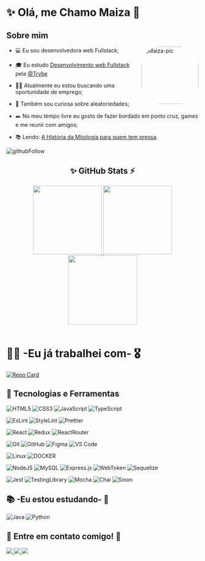 # ✨ Olá, me Chamo Maiza 👋

## **Sobre mim**
  <img
    align="right"
    alt="Maiza-pic"
    height="150" style="border-radius:50px;"
    src="https://media.licdn.com/dms/image/D4D03AQHZJr2kHjOc9Q/profile-displayphoto-shrink_200_200/0/1669299452174?e=1697068800&v=beta&t=YdTobSO7heqMf1ZtNqcacLRbFGFQ9sCf6WvP28z3SqY"
  />

- 💻 Eu sou desenvolvedora web Fullstack;

- 🎓 Eu estudo [Desenvolvimento web Fullstack](https://www.betrybe.com/formacao-desenvolvimento-web) pela [@Trybe](https://www.betrybe.com/)

- 👩‍💻 Atualmente eu estou buscando uma oportunidade de emprego;

- 🔎 Também sou curiosa sobre aleatoriedades;

- ✒️ No meu tempo livre eu gosto de fazer bordado em ponto cruz, games e me reunir com amigos;

- 📚 Lendo: [A História da Mitologia para quem tem pressa](https://www.amazon.com.br/Hist%C3%B3ria-Mitologia-Para-Quem-Pressa/dp/856585986X/ref=sr_1_1?__mk_pt_BR=%C3%85M%C3%85%C5%BD%C3%95%C3%91&crid=1BAMQPF8K3L6B&keywords=A+Hist%C3%B3ria+da+Mitologia+para+quem+tem+pressa&qid=1691795026&s=books&sprefix=a+hist%C3%B3ria+da+mitologia+para+quem+tem+pressa%2Cstripbooks%2C188&sr=1-1#:~:text=Seguir-,A%20Hist%C3%B3ria%20da%20Mitologia%20para%20quem%20tem%20pressa,-Capa%20comum%20%E2%80%93%2023).

![githubFollow](https://img.shields.io/github/followers/MaizaDV.svg?style=social&label=Follow&maxAge=2592000)

<div align="center">
  <h2><strong>✨ GitHub Stats ⚡</strong></h2>
  <a href="https://github.com/MaizaDV">
  <img
    height="180em"
    src="https://streak-stats.demolab.com?user=MaizaDV&theme=dracula&locale=pt_BR&date_format=j%2Fn%5B%2FY%5D"
  />
  <img
    height="180em"
    src="https://github-readme-stats.vercel.app/api?username=MaizaDV&show_icons=true&theme=dracula&include_all_commits=true&count_private=true"
  />
  <img
    height="181em"
    src="https://github-readme-stats.vercel.app/api/top-langs/?username=MaizaDV&layout=compact&langs_count=7&theme=dracula"
  />
  </a>
</div>

</br>

# 👩‍💻 **-Eu já trabalhei com-** 🎖️
[![Repo Card](https://github-readme-stats.vercel.app/api/pin/?username=MaizaDV&repo=trybe_exercicios&bg_color=000&border_color=30A3DC&show_icons=true&icon_color=30A3DC&title_color=E94D5F&text_color=FFF)](https://github.com/MaizaDV/trybe_exercicios)

## 📌 **Tecnologias e Ferramentas**

![HTML5](https://img.shields.io/badge/html5-%23E34F26.svg?style=for-the-badge&logo=html5&logoColor=white)
![CSS3](https://img.shields.io/badge/css3-%231572B6.svg?style=for-the-badge&logo=css3&logoColor=white)
![JavaScript](https://img.shields.io/badge/javascript-%23323330.svg?style=for-the-badge&logo=javascript&logoColor=%23F7DF1E)
![TypeScript](https://img.shields.io/badge/typescript-%23007ACC.svg?style=for-the-badge&logo=typescript&logoColor=white)

![EsLint](https://img.shields.io/badge/eslint-3A33D1?style=for-the-badge&logo=eslint&logoColor=white)
![StyleLint](https://img.shields.io/badge/stylelint-000?style=for-the-badge&logo=stylelint&logoColor=white)
![Prettier](https://img.shields.io/badge/prettier-1A2C34?style=for-the-badge&logo=prettier&logoColor=F7BA3E)

![React](https://img.shields.io/badge/react-%2320232a.svg?style=for-the-badge&logo=react&logoColor=%2361DAFB)
![Redux](https://img.shields.io/badge/Redux-593D88?style=for-the-badge&logo=redux&logoColor=white)
![ReactRouter](	https://img.shields.io/badge/React_Router-CA4245?style=for-the-badge&logo=react-router&logoColor=white)

![Git](https://img.shields.io/badge/git-%23F05033.svg?style=for-the-badge&logo=git&logoColor=white)
![GitHub](https://img.shields.io/badge/github-%23121011.svg?style=for-the-badge&logo=github&logoColor=white)
![Figma](https://img.shields.io/badge/figma-%23F24E1E.svg?style=for-the-badge&logo=figma&logoColor=white)
![VS Code](https://img.shields.io/badge/VS%20Code-0078d7.svg?style=for-the-badge&logo=visual-studio-code&logoColor=white)

![Linux](https://img.shields.io/badge/Linux-E34F26?style=for-the-badge&logo=linux&logoColor=black)
![DOCKER](https://img.shields.io/badge/Docker-2496ED?style=for-the-badge&logo=docker&logoColor=white)

![NodeJS](https://img.shields.io/badge/node.js-6DA55F?style=for-the-badge&logo=node.js&logoColor=white)
![MySQL](https://img.shields.io/badge/MySQL-00000F?style=for-the-badge&logo=mysql&logoColor=white)
![Express.js](https://img.shields.io/badge/Express.js-404D59?style=for-the-badge)
![WebToken](https://img.shields.io/badge/json%20web%20tokens-323330?style=for-the-badge&logo=json-web-tokens&logoColor=pink)
![Sequelize](https://img.shields.io/badge/sequelize-323330?style=for-the-badge&logo=sequelize&logoColor=blue)

![Jest](https://img.shields.io/badge/Jest-323330?style=for-the-badge&logo=Jest&logoColor=white)
![TestingLibrary](https://img.shields.io/badge/testing%20library-323330?style=for-the-badge&logo=testing-library&logoColor=red)
![Mocha](https://img.shields.io/badge/mocha.js-323330?style=for-the-badge&logo=mocha&logoColor=Brown)
![Chai](https://img.shields.io/badge/chai.js-323330?style=for-the-badge&logo=chai&logoColor=red)
![Sinon](https://img.shields.io/badge/sinon.js-323330?style=for-the-badge&logo=sinon)

## 📚 **-Eu estou estudando-** 📝

![Java](https://img.shields.io/badge/java-%23ED8B00.svg?style=for-the-badge&logo=openjdk&logoColor=white)
![Python](https://img.shields.io/badge/Python-14354C?style=for-the-badge&logo=python&logoColor=white)

<div>
  <h2><strong>📨 Entre em contato comigo! 📩</strong></h2>
  <a href="https://www.instagram.com/maizadv/" target="_blank">
    <img
      src="https://img.shields.io/badge/-Instagram-%23E4405F?style=for-the-badge&logo=instagram&logoColor=white"
      target="_blank"
    />
  </a>
  <a href = "mailto:maizadv02107@gmail.com">
    <img
      src="https://img.shields.io/badge/-Gmail-%23333?style=for-the-badge&logo=gmail&logoColor=white" target="_blank"
    />
  </a>
  <a href="https://www.linkedin.com/in/maiza-dantas-170015205/" target="_blank">
    <img
      src="https://img.shields.io/badge/-LinkedIn-%230077B5?style=for-the-badge&logo=linkedin&logoColor=white" target="_blank"
    />
  </a>
</div>
